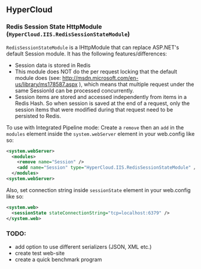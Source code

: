 HyperCloud
----------

### Redis Session State HttpModule (`HyperCloud.IIS.RedisSessionStateModule`)

`RedisSessionStateModule` is a IHttpModule that can replace ASP.NET's default Session module. It has the following 
features/differences:

* Session data is stored in Redis
* This module does NOT do the per request locking that the default module does (see: http://msdn.microsoft.com/en-us/library/ms178587.aspx ),
  which means that multiple request under the same SessionId can be processed concurrently.
* Session items are stored and accessed independently from items in a Redis Hash. So when session is saved at the end 
  of a request, only the session items that were modified during that request need to be persisted to Redis.

To use with Integrated Pipeline mode:
Create a `remove` then an `add` in the `modules` element inside the `system.webServer` element in your web.config like so:

```xml
<system.webServer>
  <modules>
    <remove name="Session" />
    <add name="Session" type="HyperCloud.IIS.RedisSessionStateModule" />
  </modules>
<system.webServer>
```
Also, set connection string inside `sessionState` element in your web.config like so:

```xml
<system.web>
  <sessionState stateConnectionString="tcp=localhost:6379" />
</system.web>
```

### TODO:

*  add option to use different serializers (JSON, XML etc.)
*  create test web-site
*  create a quick benchmark program

